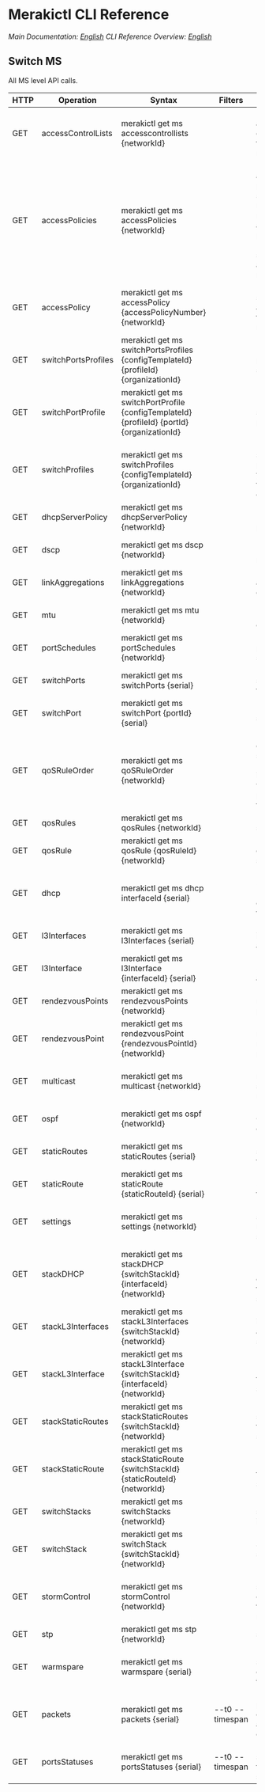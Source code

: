 # Merakictl CLI Reference 

*Main Documentation: [English](https://github.com/ddexterpark/merakictl/README.md)*
*CLI Reference Overview: [English](https://github.com/ddexterpark/merakictl/tree/master/meraki/README.md)*


## Switch MS  
 
 All MS level API calls. 
 
  HTTP | Operation | Syntax | Filters | Description |
 ----- | --------- | ------ | ----------- | ----------- |
  GET  | accessControlLists | merakictl get ms accesscontrollists {networkId} | | Return the access control lists for a MS network.
  GET  | accessPolicies | merakictl get ms accessPolicies {networkId} | | List the access policies for a switch network. Only returns access policies with 'my RADIUS server' as authentication method.
  GET  | accessPolicy | merakictl get ms accessPolicy {accessPolicyNumber}  {networkId}| | Return a specific access policy for a switch network.
  GET  | switchPortsProfiles | merakictl get ms switchPortsProfiles {configTemplateId} {profileId} {organizationId} | | Return all the ports of a switch profile.
  GET  | switchPortProfile | merakictl get ms switchPortProfile {configTemplateId} {profileId} {portId} {organizationId} | | Return a switch profile port.
  GET  | switchProfiles | merakictl get ms switchProfiles {configTemplateId} {organizationId} | | List the switch profiles for your switch template configuration.
  GET  | dhcpServerPolicy | merakictl get ms dhcpServerPolicy {networkId} | | Return the DHCP server policy.
  GET  | dscp | merakictl get ms dscp {networkId} | | Return the DSCP to CoS mappings.
  GET  | linkAggregations | merakictl get ms linkAggregations {networkId} | | List link aggregation groups.
  GET  | mtu | merakictl get ms mtu {networkId} | | Return the MTU configuration.
  GET  | portSchedules | merakictl get ms portSchedules {networkId} | | List switch port schedules.
  GET  | switchPorts | merakictl get ms switchPorts {serial} | | List the switch ports for a switch.
  GET  | switchPort| merakictl get ms switchPort {portId} {serial}  | | Return a switch port.
  GET  | qoSRuleOrder | merakictl get ms qoSRuleOrder {networkId} | | Return the quality of service rule IDs by order in which they will be processed by the switch.
  GET  | qosRules | merakictl get ms qosRules {networkId} | | List quality of service rules.
  GET  | qosRule | merakictl get ms qosRule {qosRuleId} {networkId} | | Return a quality of service rule.
  GET  | dhcp | merakictl get ms dhcp interfaceId {serial} | | Return a layer 3 interface DHCP configuration for a switch.
  GET  | l3Interfaces | merakictl get ms l3Interfaces {serial} | | List layer 3 interfaces for a switch.
  GET  | l3Interface | merakictl get ms l3Interface {interfaceId} {serial} | | Return a layer 3 interface for a switch.
  GET  | rendezvousPoints | merakictl get ms rendezvousPoints {networkId} | | List multicast rendezvous points.
  GET  | rendezvousPoint | merakictl get ms rendezvousPoint {rendezvousPointId} {networkId} | | Return a multicast rendezvous point.
  GET  | multicast | merakictl get ms multicast {networkId} | | Return multicast settings for a network.
  GET  | ospf | merakictl get ms ospf {networkId} | | Return layer 3 OSPF routing configuration.
  GET  | staticRoutes | merakictl get ms staticRoutes {serial} | | List layer 3 static routes for a switch.
  GET  | staticRoute | merakictl get ms staticRoute {staticRouteId} {serial} | | Return a layer 3 static route for a switch.
  GET  | settings | merakictl get ms settings {networkId} | | Returns the switch network settings.
  GET  | stackDHCP | merakictl get ms stackDHCP {switchStackId} {interfaceId} {networkId} | | Return a layer 3 interface DHCP configuration for a switch stack.
  GET  | stackL3Interfaces | merakictl get ms stackL3Interfaces {switchStackId} {networkId}  | | List layer 3 interfaces for a switch stack.
  GET  | stackL3Interface | merakictl get ms stackL3Interface {switchStackId} {interfaceId} {networkId} | | Return a layer 3 interface from a switch stack.
  GET  | stackStaticRoutes | merakictl get ms stackStaticRoutes {switchStackId} {networkId} | | List layer 3 static routes for a switch stack.
  GET  | stackStaticRoute | merakictl get ms stackStaticRoute {switchStackId} {staticRouteId} {networkId}  | | Return a layer 3 static route for a switch stack.
  GET  | switchStacks | merakictl get ms switchStacks {networkId} | | List the switch stacks in a network.
  GET  | switchStack | merakictl get ms switchStack {switchStackId} {networkId} | | Show a switch stack.
  GET  | stormControl | merakictl get ms stormControl {networkId} | | Return the storm control configuration for a switch network.
  GET  | stp | merakictl get ms stp {networkId} | | storm control.
  GET  | warmspare | merakictl get ms warmspare {serial} | | Return warm spare configuration for a switch.
  GET  | packets | merakictl get ms packets {serial} | --t0 --timespan | Return the packet counters for all the ports of a switch.
  GET  | portsStatuses | merakictl get ms portsStatuses {serial} | --t0 --timespan  | Return the status for all the ports of a switch.

